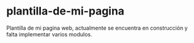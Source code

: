 # plantilla-de-mi-pagina
Plantilla de mi pagina web, actualmente se encuentra en construcción y falta implementar varios modulos.

